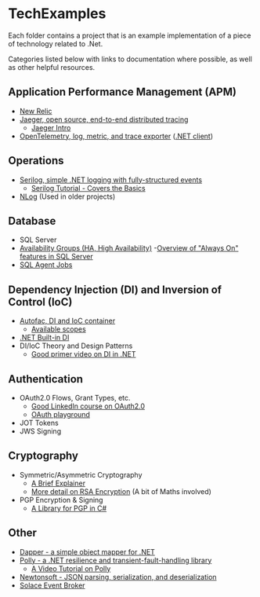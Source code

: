 # TechExamples
Each folder contains a project that is an example implementation of a piece of technology related to .Net.

Categories listed below with links to documentation where possible, as well as other helpful resources.

## Application Performance Management (APM)
- [New Relic](https://docs.newrelic.com/) 
- [Jaeger, open source, end-to-end distributed tracing](https://www.jaegertracing.io/)
   - [Jaeger Intro](https://www.youtube.com/watch?v=UNqilb9_zwY) 
- [OpenTelemetry, log, metric, and trace exporter](https://opentelemetry.io/docs/) ([.NET client](https://github.com/open-telemetry/opentelemetry-dotnet))

## Operations
- [Serilog, simple .NET logging with fully-structured events](https://serilog.net/)
   - [Serilog Tutorial - Covers the Basics](https://www.youtube.com/watch?v=_iryZxv8Rxw) 
- [NLog](https://nlog-project.org/) (Used in older projects)

## Database
- SQL Server
- [Availability Groups (HA, High Availability)](https://docs.microsoft.com/en-us/sql/database-engine/availability-groups/windows/always-on-availability-groups-sql-server?view=sql-server-ver15)
   -[Overview of "Always On" features in SQL Server](https://youtu.be/HuXVpNTbknM) 
- [SQL Agent Jobs](https://docs.microsoft.com/en-us/sql/ssms/agent/sql-server-agent?view=sql-server-ver15)

## Dependency Injection (DI) and Inversion of Control (IoC)
- [Autofac, DI and IoC container](https://autofac.org/)
   - [Available scopes](https://autofaccn.readthedocs.io/en/latest/lifetime/instance-scope.html)   
- [.NET Built-in DI](https://docs.microsoft.com/en-us/dotnet/core/extensions/dependency-injection)
- DI/IoC Theory and Design Patterns 
   - [Good primer video on DI in .NET](https://www.youtube.com/watch?v=0x2KW-dJDQU&ab_channel=JetBrainsTV)

## Authentication
- OAuth2.0 Flows, Grant Types, etc.
  - [Good LinkedIn course on OAuth2.0](https://www.linkedin.com/learning/web-security-oauth-and-openid-connect-2)
  - [OAuth playground](http://oauth.com/playground/)
- JOT Tokens
- JWS Signing

## Cryptography
- Symmetric/Asymmetric Cryptography
   - [A Brief Explainer](https://www.youtube.com/watch?v=AQDCe585Lnc)
   - [More detail on RSA Encryption](https://www.comparitech.com/blog/information-security/rsa-encryption/) (A bit of Maths involved)
- PGP Encryption & Signing
   - [A Library for PGP in C#](https://github.com/mattosaurus/PgpCore) 

## Other
- [Dapper - a simple object mapper for .NET](https://github.com/DapperLib/Dapper)
- [Polly - a .NET resilience and transient-fault-handling library](https://github.com/App-vNext/Polly)
   - [A Video Tutorial on Polly](https://www.youtube.com/watch?v=yXzn6HxTufM&list=PLUOequmGnXxM1L_nj63YIWB8B5wdNk6dA&index=1) 
- [Newtonsoft - JSON parsing, serialization, and deserialization](https://www.newtonsoft.com/json)
- [Solace Event Broker](https://docs.solace.com/Solace-PubSub-Platform.htm)
